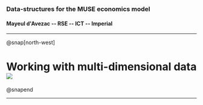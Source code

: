 ### Data-structures for the MUSE economics model
#### Mayeul d'Avezac -- RSE -- ICT -- Imperial

---

@snap[north-west]
# Working with multi-dimensional data ![](http://xarray.pydata.org/en/stable/_static/dataset-diagram-logo.png)
@snapend

---